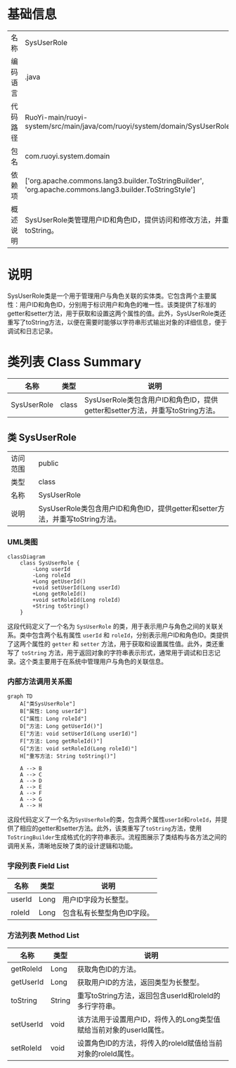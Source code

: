 # 基础信息

|      |      |
|------|------|
| 名称 | SysUserRole |
| 编码语言 | .java |
| 代码路径 | RuoYi-main/ruoyi-system/src/main/java/com/ruoyi/system/domain/SysUserRole.java |
| 包名 | com.ruoyi.system.domain |
| 依赖项 | ['org.apache.commons.lang3.builder.ToStringBuilder', 'org.apache.commons.lang3.builder.ToStringStyle'] |
| 概述说明 | SysUserRole类管理用户ID和角色ID，提供访问和修改方法，并重写toString。 |

# 说明

SysUserRole类是一个用于管理用户与角色关联的实体类。它包含两个主要属性：用户ID和角色ID，分别用于标识用户和角色的唯一性。该类提供了标准的getter和setter方法，用于获取和设置这两个属性的值。此外，SysUserRole类还重写了toString方法，以便在需要时能够以字符串形式输出对象的详细信息，便于调试和日志记录。

# 类列表 Class Summary

| 名称   | 类型  | 说明 |
|-------|------|-------------|
| SysUserRole | class | SysUserRole类包含用户ID和角色ID，提供getter和setter方法，并重写toString方法。 |



## 类 SysUserRole

|      |      |
|------|------|
| 访问范围 | public |
| 类型 | class |
| 名称 | SysUserRole |
| 说明 | SysUserRole类包含用户ID和角色ID，提供getter和setter方法，并重写toString方法。 |


### UML类图

```mermaid
classDiagram
    class SysUserRole {
        -Long userId
        -Long roleId
        +Long getUserId()
        +void setUserId(Long userId)
        +Long getRoleId()
        +void setRoleId(Long roleId)
        +String toString()
    }
```

这段代码定义了一个名为 `SysUserRole` 的类，用于表示用户与角色之间的关联关系。类中包含两个私有属性 `userId` 和 `roleId`，分别表示用户ID和角色ID。类提供了这两个属性的 `getter` 和 `setter` 方法，用于获取和设置属性值。此外，类还重写了 `toString` 方法，用于返回对象的字符串表示形式，通常用于调试和日志记录。这个类主要用于在系统中管理用户与角色的关联信息。


### 内部方法调用关系图

```mermaid
graph TD
    A["类SysUserRole"]
    B["属性: Long userId"]
    C["属性: Long roleId"]
    D["方法: Long getUserId()"]
    E["方法: void setUserId(Long userId)"]
    F["方法: Long getRoleId()"]
    G["方法: void setRoleId(Long roleId)"]
    H["重写方法: String toString()"]

    A --> B
    A --> C
    A --> D
    A --> E
    A --> F
    A --> G
    A --> H
```

这段代码定义了一个名为`SysUserRole`的类，包含两个属性`userId`和`roleId`，并提供了相应的getter和setter方法。此外，该类重写了`toString`方法，使用`ToStringBuilder`生成格式化的字符串表示。流程图展示了类结构与各方法之间的调用关系，清晰地反映了类的设计逻辑和功能。

### 字段列表 Field List

| 名称  | 类型  | 说明 |
|-------|-------|------|
| userId | Long | 用户ID字段为长整型。 |
| roleId | Long | 包含私有长整型角色ID字段。 |

### 方法列表 Method List

| 名称  | 类型  | 说明 |
|-------|-------|------|
| getRoleId | Long | 获取角色ID的方法。 |
| getUserId | Long | 获取用户ID的方法，返回类型为长整型。 |
| toString | String | 重写toString方法，返回包含userId和roleId的多行字符串。 |
| setUserId | void | 该方法用于设置用户ID，将传入的Long类型值赋给当前对象的userId属性。 |
| setRoleId | void | 设置角色ID的方法，将传入的roleId赋值给当前对象的roleId属性。 |




